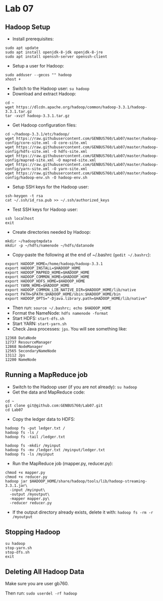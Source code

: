# Lab 07

## Hadoop Setup

   * Install prerequisites:

```
sudo apt update
sudo apt install openjdk-8-jdk openjdk-8-jre
sudo apt install openssh-server openssh-client
```
   * Setup a user for Hadoop:

```
sudo adduser --gecos "" hadoop
xhost +
```
   
   * Switch to the Hadoop user: `su hadoop`
   * Download and extract Hadoop:

```
cd ~
wget https://dlcdn.apache.org/hadoop/common/hadoop-3.3.1/hadoop-3.3.1.tar.gz
tar -xvzf hadoop-3.3.1.tar.gz
```

   * Get Hadoop configuration files:

```
cd ~/hadoop-3.3.1/etc/hadoop/
wget https://raw.githubusercontent.com/GENBUS760/Lab07/master/hadoop-config/core-site.xml -O core-site.xml
wget https://raw.githubusercontent.com/GENBUS760/Lab07/master/hadoop-config/hdfs-site.xml -O hdfs-site.xml
wget https://raw.githubusercontent.com/GENBUS760/Lab07/master/hadoop-config/mapred-site.xml -O mapred-site.xml
wget https://raw.githubusercontent.com/GENBUS760/Lab07/master/hadoop-config/yarn-site.xml -O yarn-site.xml
wget https://raw.githubusercontent.com/GENBUS760/Lab07/master/hadoop-config/hadoop-env.sh -O hadoop-env.sh
```

   * Setup SSH keys for the Hadoop user:

```
ssh-keygen -t rsa
cat ~/.ssh/id_rsa.pub >> ~/.ssh/authorized_keys
```

   * Test SSH keys for Hadoop user:

```
ssh localhost
exit
```

   * Create directories needed by Hadoop:

```
mkdir ~/hadooptmpdata
mkdir -p ~/hdfs/namenode ~/hdfs/datanode
```

   * Copy-paste the following at the end of ~/.bashrc (`gedit ~/.bashrc`):

```
export HADOOP_HOME=/home/hadoop/hadoop-3.3.1
export HADOOP_INSTALL=$HADOOP_HOME
export HADOOP_MAPRED_HOME=$HADOOP_HOME
export HADOOP_COMMON_HOME=$HADOOP_HOME
export HADOOP_HDFS_HOME=$HADOOP_HOME
export YARN_HOME=$HADOOP_HOME
export HADOOP_COMMON_LIB_NATIVE_DIR=$HADOOP_HOME/lib/native
export PATH=$PATH:$HADOOP_HOME/sbin:$HADOOP_HOME/bin
export HADOOP_OPTS="-Djava.library.path=$HADOOP_HOME/lib/native"
```

   * Then run: `source ~/.bashrc; echo $HADOOP_HOME`
   * Format the NameNode: `hdfs namenode -format`
   * Start HDFS: `start-dfs.sh`
   * Start YARN: `start-yarn.sh`
   * Check Java processes: `jps`. You will see something like:

```
12368 DataNode
12737 ResourceManager
12868 NodeManager
12565 SecondaryNameNode
13112 Jps
12200 NameNode
```

## Running a MapReduce job

   * Switch to the Hadoop user (if you are not already): `su hadoop`
   * Get the data and MapReduce code:

```
cd ~
git clone git@github.com:GENBUS760/Lab07.git
cd Lab07 
```

   * Copy the ledger data to HDFS:

```
hadoop fs -put ledger.txt /
hadoop fs -ls /
hadoop fs -tail /ledger.txt

hadoop fs -mkdir /myinput
hadoop fs -mv /ledger.txt /myinput/ledger.txt
hadoop fs -ls /myinput
```

   * Run the MapReduce job (mapper.py, reducer.py):

```
chmod +x mapper.py
chmod +x reducer.py
hadoop jar $HADOOP_HOME/share/hadoop/tools/lib/hadoop-streaming-3.3.1.jar\
  -input /myinput\
  -output /myoutput\
  -mapper mapper.py\
  -reducer reducer.py 
```

   * If the output directory already exists, delete it with: `hadoop fs -rm -r /myoutput`

## Stopping Hadoop

```
su hadoop
stop-yarn.sh
stop-dfs.sh
exit
```

## Deleting All Hadoop Data

Make sure you are user gb760.

Then run: `sudo userdel -rf hadoop`
